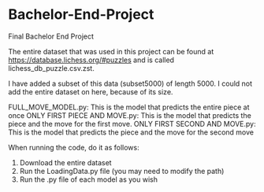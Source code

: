 # Bachelor-End-Project
Final Bachelor End Project


The entire dataset that was used in this project can be found at https://database.lichess.org/#puzzles and is called lichess_db_puzzle.csv.zst.

I have added a subset of this data (subset5000) of length 5000. I could not add the entire dataset on here, because of its size.

FULL_MOVE_MODEL.py: This is the model that predicts the entire piece at once
ONLY FIRST PIECE AND MOVE.py: This is the model that predicts the piece and the move for the first move.
ONLY FIRST SECOND AND MOVE.py: This is the model that predicts the piece and the move for the second move

When running the code, do it as follows:
1. Download the entire dataset
2. Run the LoadingData.py file (you may need to modify the path)
2. Run the .py file of each model as you wish

